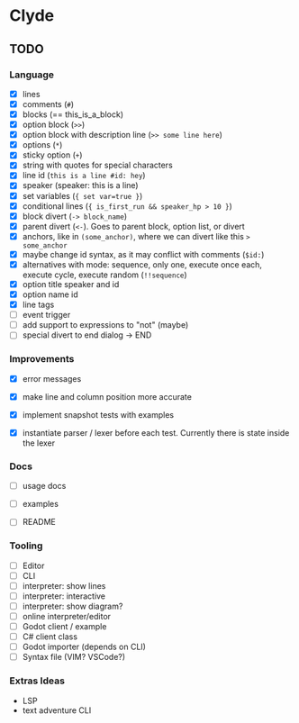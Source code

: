 # Clyde


## TODO

### Language
- [x] lines
- [x] comments (`#`)
- [x] blocks (== this_is_a_block)
- [x] option block (`>>`)
- [x] option block with description line (`>> some line here`)
- [x] options (`*`)
- [x] sticky option (`+`)
- [x] string with quotes for special characters
- [x] line id (`this is a line #id: hey`)
- [x] speaker (speaker: this is a line)
- [x] set variables (`{ set var=true }`)
- [x] conditional lines (`{ is_first_run && speaker_hp > 10 }`)
- [x] block divert (`-> block_name`)
- [x] parent divert (`<-`). Goes to parent block, option list, or divert
- [x] anchors, like in `(some_anchor)`, where we can divert like this `> some_anchor`
- [x] maybe change id syntax, as it may conflict with comments (`$id:`)
- [x] alternatives with mode: sequence, only one, execute once each, execute cycle, execute random (`!!sequence`)
- [x] option title speaker and id
- [x] option name id
- [x] line tags
- [ ] event trigger
- [ ] add support to expressions to "not" (maybe)
- [ ] special divert to end dialog -> END

### Improvements

- [x] error messages
- [x] make line and column position more accurate
- [x] implement snapshot tests with examples
- [x] instantiate parser / lexer before each test. Currently there is state inside the lexer


### Docs
- [ ] usage docs
- [ ] examples
- [ ] README


### Tooling

- [ ] Editor
- [ ] CLI
- [ ] interpreter: show lines
- [ ] interpreter: interactive
- [ ] interpreter: show diagram?
- [ ] online interpreter/editor
- [ ] Godot client / example
- [ ] C# client class
- [ ] Godot importer (depends on CLI)
- [ ] Syntax file (VIM? VSCode?)

### Extras Ideas
- LSP
- text adventure CLI
